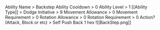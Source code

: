 Ability Name > Backstep
Ability Cooldown > 0
Ability Level > 1
[[Ability Type]] > Dodge
Initiative > 9
Movement Allowance > 0
Movement Requirement > 0
Rotation Allowance > 0
Rotation Requirement > 0
Action? (Attack, Block or etc) >
Self Push Back 1 hex
![[BackStep.png]]